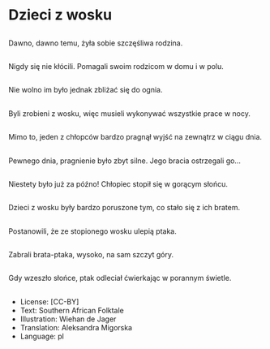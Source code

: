 # Dzieci z wosku

##
Dawno, dawno temu, żyła sobie szczęśliwa rodzina.

##
Nigdy się nie kłócili. Pomagali swoim rodzicom w domu i w polu.

##
Nie wolno im było jednak zbliżać się do ognia.

##
Byli zrobieni z wosku, więc musieli wykonywać wszystkie prace w nocy.

##
Mimo to, jeden z chłopców bardzo pragnął wyjść na zewnątrz w ciągu dnia.

##
Pewnego dnia, pragnienie było zbyt silne. Jego bracia ostrzegali go…

##
Niestety było już za późno! Chłopiec stopił się w gorącym słońcu.

##
Dzieci z wosku były bardzo poruszone tym, co stało się z ich bratem.

##
Postanowili, że ze stopionego wosku ulepią ptaka.

##
Zabrali brata-ptaka, wysoko, na sam szczyt góry.

##
Gdy wzeszło słońce, ptak odleciał ćwierkając w porannym świetle.

##
* License: [CC-BY]
* Text: Southern African Folktale
* Illustration: Wiehan de Jager
* Translation: Aleksandra Migorska
* Language: pl
